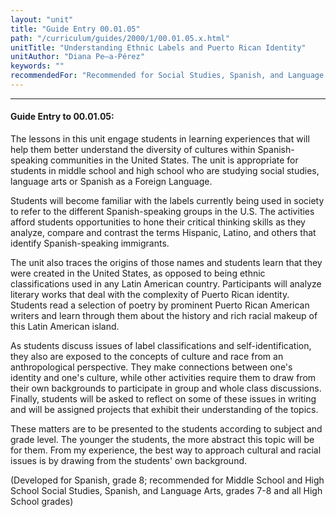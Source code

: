 ```yaml
---
layout: "unit"
title: "Guide Entry 00.01.05"
path: "/curriculum/guides/2000/1/00.01.05.x.html"
unitTitle: "Understanding Ethnic Labels and Puerto Rican Identity"
unitAuthor: "Diana Pe–a-Pérez"
keywords: ""
recommendedFor: "Recommended for Social Studies, Spanish, and Language Arts, grades 7-8."
---
```

<body>
<hr/>
<h4>
Guide Entry to 00.01.05:
</h4>
The lessons in this unit engage students in learning experiences that will help them better understand the diversity of cultures within Spanish-speaking communities in the United States.  The unit is appropriate for students in middle school and high school who are studying social studies, language arts or Spanish as a Foreign Language.
<p>
Students will become familiar with the labels currently being used in society to refer to the different Spanish-speaking groups in the U.S. The activities afford students opportunities to hone their critical thinking skills as they analyze, compare and contrast the terms Hispanic, Latino, and others that identify Spanish-speaking immigrants.
</p>
<p>
The unit also traces the origins of those names and students learn that they were created in the United States, as opposed to being ethnic classifications used in any Latin American country. Participants will analyze literary works that deal with the complexity of Puerto Rican identity. Students read a selection of poetry by prominent Puerto Rican American writers and learn through them about the history and rich racial makeup of this Latin American island.
</p>
<p>
As students discuss issues of label classifications and self-identification, they also are exposed to the concepts of culture and race from an anthropological perspective. They make connections between one's identity and one's culture, while other activities require them to draw from their own backgrounds to participate in group and whole class discussions. Finally, students will be asked to reflect on some of these issues in writing and will be assigned projects that exhibit their understanding of the topics.
</p>
<p>
These matters are to be presented to the students according to subject and grade level. The younger the students, the more abstract this topic will be for them. From my experience, the best way to approach cultural and racial issues is by drawing from the students' own background.
</p>
<p>
(Developed for Spanish, grade 8; recommended for Middle School and High School Social Studies, Spanish, and Language Arts, grades 7-8 and all High School grades)
</p>
</body>
